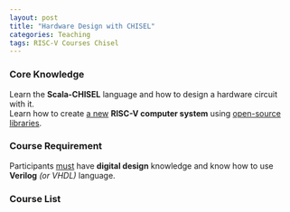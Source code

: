 ```yaml
---
layout: post
title: "Hardware Design with CHISEL"
categories: Teaching
tags: RISC-V Courses Chisel
---
```


### Core Knowledge

Learn the **Scala-CHISEL** language and how to design a hardware circuit with it.
<br>
Learn how to create <ins>a new</ins> **RISC-V computer system** using <ins>open-source libraries</ins>.

### Course Requirement

Participants <ins>must</ins> have **digital design** knowledge and know how to use **Verilog** *(or VHDL)* language.

### Course List


